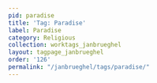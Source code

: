 ```yaml
---
pid: paradise
title: 'Tag: Paradise'
label: Paradise
category: Religious
collection: worktags_janbrueghel
layout: tagpage_janbrueghel
order: '126'
permalink: "/janbrueghel/tags/paradise/"
---
```

